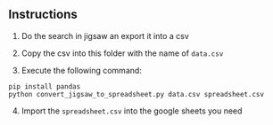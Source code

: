 
## Instructions

1. Do the search in jigsaw an export it into a csv

2. Copy the csv into this folder with the name of `data.csv`

3. Execute the following command:

```
pip install pandas
python convert_jigsaw_to_spreadsheet.py data.csv spreadsheet.csv
```

4. Import the `spreadsheet.csv` into the google sheets you need
